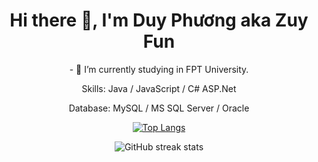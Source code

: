 <h1 align="center"> Hi there 👋, I'm Duy Phương aka Zuy Fun</h1>

<div align="center">

<p>- 🔭 I’m currently studying in FPT University. </p>
<p>Skills: Java / JavaScript / C# ASP.Net </p>
<p>Database: MySQL / MS SQL Server / Oracle </p>
<div>
  
[![Top Langs](https://github-readme-stats.vercel.app/api/top-langs/?username=zuyfun)](https://github.com/anuraghazra/github-readme-stats)

</div>
<div>
  
![GitHub streak stats](https://github-readme-streak-stats.herokuapp.com/?user=zuyfun)

</div>
</div>
